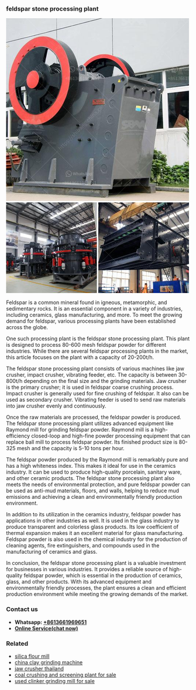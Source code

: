 <h3>feldspar stone processing plant</h3><img src='1708499498.jpg' alt=''><p>Feldspar is a common mineral found in igneous, metamorphic, and sedimentary rocks. It is an essential component in a variety of industries, including ceramics, glass manufacturing, and more. To meet the growing demand for feldspar, various processing plants have been established across the globe.</p><p>One such processing plant is the feldspar stone processing plant. This plant is designed to process 80-600 mesh feldspar powder for different industries. While there are several feldspar processing plants in the market, this article focuses on the plant with a capacity of 20-200t/h.</p><p>The feldspar stone processing plant consists of various machines like jaw crusher, impact crusher, vibrating feeder, etc. The capacity is between 30-800t/h depending on the final size and the grinding materials. Jaw crusher is the primary crusher; it is used in feldspar coarse crushing process. Impact crusher is generally used for fine crushing of feldspar. It also can be used as secondary crusher. Vibrating feeder is used to send raw materials into jaw crusher evenly and continuously.</p><p>Once the raw materials are processed, the feldspar powder is produced. The feldspar stone processing plant utilizes advanced equipment like Raymond mill for grinding feldspar powder. Raymond mill is a high-efficiency closed-loop and high-fine powder processing equipment that can replace ball mill to process feldspar powder. Its finished product size is 80-325 mesh and the capacity is 5-10 tons per hour.</p><p>The feldspar powder produced by the Raymond mill is remarkably pure and has a high whiteness index. This makes it ideal for use in the ceramics industry. It can be used to produce high-quality porcelain, sanitary ware, and other ceramic products. The feldspar stone processing plant also meets the needs of environmental protection, and pure feldspar powder can be used as anti-mud materials, floors, and walls, helping to reduce mud emissions and achieving a clean and environmentally friendly production environment.</p><p>In addition to its utilization in the ceramics industry, feldspar powder has applications in other industries as well. It is used in the glass industry to produce transparent and colorless glass products. Its low coefficient of thermal expansion makes it an excellent material for glass manufacturing. Feldspar powder is also used in the chemical industry for the production of cleaning agents, fire extinguishers, and compounds used in the manufacturing of ceramics and glass.</p><p>In conclusion, the feldspar stone processing plant is a valuable investment for businesses in various industries. It provides a reliable source of high-quality feldspar powder, which is essential in the production of ceramics, glass, and other products. With its advanced equipment and environmentally friendly processes, the plant ensures a clean and efficient production environment while meeting the growing demands of the market.</p><h3>Contact us</h3><ul><li><strong>Whatsapp:&nbsp;<a href="https://wa.me/8613661969651">+8613661969651</a></strong></li><li><a href="https://swt.shibang-china.com/?git&amp;zhl&amp;feldspar stone processing plant"><strong>Online Service(chat now)</strong></a></li></ul><h3>Related</h3><ul><li><a href='silica flour mill.md'>silica flour mill</a></li><li><a href='china clay grinding machine.md'>china clay grinding machine</a></li><li><a href='jaw crusher thailand.md'>jaw crusher thailand</a></li><li><a href='coal crushing and screening plant for sale.md'>coal crushing and screening plant for sale</a></li><li><a href='used clinker grinding mill for sale.md'>used clinker grinding mill for sale</a></li></ul>